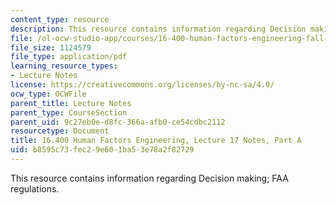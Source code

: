 ```yaml
---
content_type: resource
description: This resource contains information regarding Decision making; FAA regulations.
file: /ol-ocw-studio-app/courses/16-400-human-factors-engineering-fall-2011/b8595c73fec29e601ba53e78a2f82729_MIT16_400F11_lec17a.pdf
file_size: 1124579
file_type: application/pdf
learning_resource_types:
- Lecture Notes
license: https://creativecommons.org/licenses/by-nc-sa/4.0/
ocw_type: OCWFile
parent_title: Lecture Notes
parent_type: CourseSection
parent_uid: 9c27eb0e-d8fc-366a-afb0-ce54cdbc2112
resourcetype: Document
title: 16.400 Human Factors Engineering, Lecture 17 Notes, Part A
uid: b8595c73-fec2-9e60-1ba5-3e78a2f82729
---
```

This resource contains information regarding Decision making; FAA regulations.